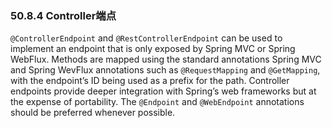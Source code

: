 ### 50.8.4 Controller端点

`@ControllerEndpoint` and `@RestControllerEndpoint` can be used to implement an endpoint that is only exposed by Spring MVC or Spring WebFlux. Methods are mapped using the standard annotations Spring MVC and Spring WevFlux annotations such as `@RequestMapping` and `@GetMapping`, with the endpoint’s ID being used as a prefix for the path. Controller endpoints provide deeper integration with Spring’s web frameworks but at the expense of portability. The `@Endpoint` and `@WebEndpoint` annotations should be preferred whenever possible.
